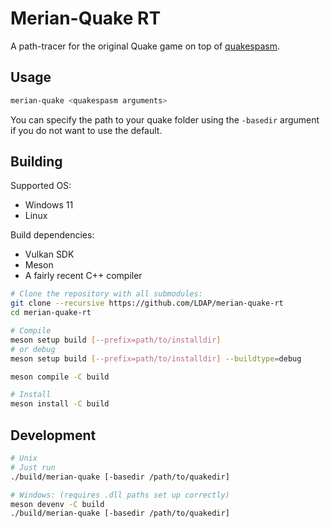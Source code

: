 # Merian-Quake RT

A path-tracer for the original Quake game on top of  [quakespasm](https://github.com/sezero/quakespasm).

## Usage

```bash
merian-quake <quakespasm arguments>
```

You can specify the path to your quake folder using the `-basedir` argument if you do not want to use the default.


## Building

Supported OS:

- Windows 11
- Linux

Build dependencies:

- Vulkan SDK
- Meson
- A fairly recent C++ compiler

```bash
# Clone the repository with all submodules:
git clone --recursive https://github.com/LDAP/merian-quake-rt
cd merian-quake-rt

# Compile
meson setup build [--prefix=path/to/installdir]
# or debug
meson setup build [--prefix=path/to/installdir] --buildtype=debug 

meson compile -C build

# Install
meson install -C build
```


## Development

```bash
# Unix
# Just run
./build/merian-quake [-basedir /path/to/quakedir]

# Windows: (requires .dll paths set up correctly)
meson devenv -C build
./build/merian-quake [-basedir /path/to/quakedir]
```
